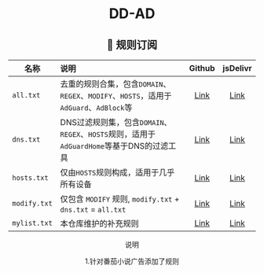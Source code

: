 <div align="center">
<h1>DD-AD</h1>
<h2 id="c">🎯 规则订阅</h2>

| 名称           | 说明                                                                   |                                             Github                                             |                                         jsDelivr                                         |
|--------------|:---------------------------------------------------------------------|:----------------------------------------------------------------------------------------------:|:----------------------------------------------------------------------------------------:|
| `all.txt`    | 去重的规则合集，包含`DOMAIN`、`REGEX`、`MODIFY`、`HOSTS`，适用于 `AdGuard`、`AdBlock`等 |  [Link](https://raw.githubusercontent.com/afwfv/DD-AD/main/rule/all.txt)   |  [Link](https://cdn.jsdelivr.net/gh/afwfv/DD-AD@main/rule/all.txt)   |
| `dns.txt`    | DNS过滤规则集，包含`DOMAIN`、`REGEX`、`HOSTS`规则，适用于`AdGuardHome`等基于DNS的过滤工具    |  [Link](https://raw.githubusercontent.com/afwfv/DD-AD/main/rule/dns.txt)   |  [Link](https://cdn.jsdelivr.net/gh/afwfv/DD-AD@main/rule/dns.txt)   |
| `hosts.txt`  | 仅由`HOSTS`规则构成，适用于几乎所有设备                                              | [Link](https://raw.githubusercontent.com/afwfv/DD-AD/main/rule/hosts.txt)  | [Link](https://cdn.jsdelivr.net/gh/afwfv/DD-AD@main/rule/hosts.txt)  |
| `modify.txt` | 仅包含 `MODIFY` 规则, `modify.txt` + `dns.txt` = `all.txt`                | [Link](https://raw.githubusercontent.com/afwfv/DD-AD/main/rule/modify.txt) | [Link](https://cdn.jsdelivr.net/gh/afwfv/DD-AD@main/rule/modify.txt) |
| `mylist.txt` | 本仓库维护的补充规则                                                           | [Link](https://raw.githubusercontent.com/afwfv/DD-AD/main/rule/mylist.txt) | [Link](https://cdn.jsdelivr.net/gh/afwfv/DD-AD@main/rule/mylist.txt) |

说明

1.针对番茄小说广告添加了规则
